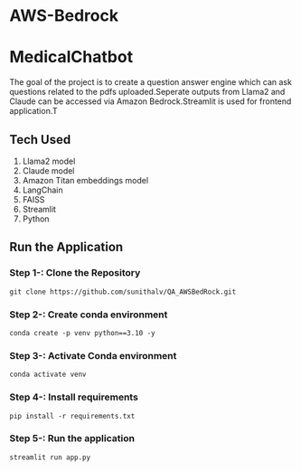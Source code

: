 # AWS-Bedrock

# MedicalChatbot

The goal of the project is to create a question answer engine which can ask questions related to the pdfs uploaded.Seperate outputs from Llama2 and Claude can be accessed via Amazon Bedrock.Streamlit is used for frontend application.T

## Tech Used
1. Llama2 model
2. Claude model
3. Amazon Titan embeddings model
4. LangChain
5. FAISS
6. Streamlit
7. Python


## Run the Application

### Step 1-: Clone the Repository
```
git clone https://github.com/sunithalv/QA_AWSBedRock.git
```

### Step 2-: Create conda environment
```
conda create -p venv python==3.10 -y
```

### Step 3-: Activate Conda environment
```
conda activate venv
```

### Step 4-: Install requirements
```
pip install -r requirements.txt
```

### Step 5-: Run the application 
```
streamlit run app.py
```
